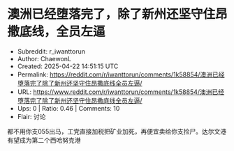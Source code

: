 # 澳洲已经堕落完了，除了新州还坚守住昂撒底线，全员左逼

- Subreddit: r_iwanttorun
- Author: ChaewonL
- Created: 2025-04-22 14:51:15 UTC
- Permalink: https://reddit.com/r/iwanttorun/comments/1k58854/澳洲已经堕落完了除了新州还坚守住昂撒底线全员左逼/
- URL: https://www.reddit.com/r/iwanttorun/comments/1k58854/澳洲已经堕落完了除了新州还坚守住昂撒底线全员左逼/
- Ups: 0 | Ratio: 0.46 | Comments: 10
- Flair: 讨论


都不用你支055出马，工党直接加税把矿业加死，再便宜卖给你支捡尸。达尔文港有望成为第二个西哈努克港

